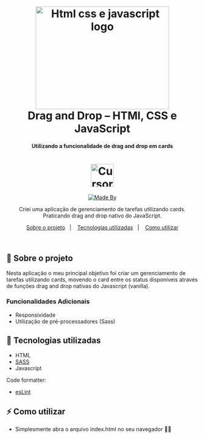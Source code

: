 <h1 align="center">
<img src="https://raw.githubusercontent.com/MatheusHonorato/curso-front-end-marco-bruno/master/html-css-js.png" width=350 height="270" alt="Html css e javascript logo">
  <br>
    Drag and Drop – HTMl, CSS e JavaScript
</h1>

<h4 align="center">
  Utilizando a funcionalidade de drag and drop em cards
</h4>
<h1 align="center"><img alig src="https://cdn-icons-png.flaticon.com/512/636/636045.png?w=360" width=60 height="60" alt="Cursor grabbing"></h1>

<p align="center">
  <a href="https://www.linkedin.com/in/rnatu/">
    <img alt="Made By" src="https://img.shields.io/static/v1?label=Made%20By&message=Renato%20Xavier&color=6C4FBB&style=for-the-badge">
  </a>
</p>

<p align="center">
Criei uma aplicação de gerenciamento de tarefas utilizando cards. Praticando drag and drop nativo do JavaScript.
</p>

<p align="center">
  <a href="#-sobre-o-projeto">Sobre o projeto</a>&nbsp;&nbsp;&nbsp;|&nbsp;&nbsp;&nbsp;
  <a href="#-tecnologias-utilizadas">Tecnologias utilizadas</a>&nbsp;&nbsp;&nbsp;|&nbsp;&nbsp;&nbsp;
  <a href="#-Como-utilizar">Como utilizar</a>
</p>

 <br />

## 📜 Sobre o projeto

Nesta aplicação o meu principal objetivo foi criar um gerenciamento de tarefas utilizando cards, movendo o card entre os status disponíveis através de funções drag and drop nativas do Javascript (vanilla).

### Funcionalidades Adicionais

- Responsividade
- Utilização de pré-processadores (Sass)

## 🚀 Tecnologias utilizadas

- HTML
- [SASS](https://sass-lang.com/)
- Javascript

Code formatter:

- [esLint](https://eslint.org/)

## ⚡ Como utilizar

- Simplesmente abra o arquivo index.html no seu navegador 🙅‍♂️
